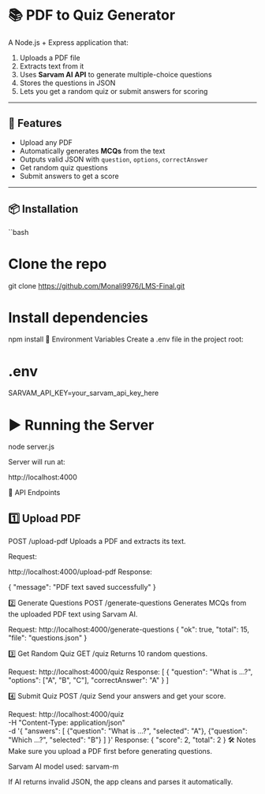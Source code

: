 # 📚 PDF to Quiz Generator

A Node.js + Express application that:
1. Uploads a PDF file
2. Extracts text from it
3. Uses **Sarvam AI API** to generate multiple-choice questions
4. Stores the questions in JSON
5. Lets you get a random quiz or submit answers for scoring

---

## 🚀 Features
- Upload any PDF
- Automatically generates **MCQs** from the text
- Outputs valid JSON with `question`, `options`, `correctAnswer`
- Get random quiz questions
- Submit answers to get a score

---

## 📦 Installation

``bash
# Clone the repo
git clone https://github.com/Monali9976/LMS-Final.git

# Install dependencies
npm install
🔑 Environment Variables
Create a .env file in the project root:

# .env
SARVAM_API_KEY=your_sarvam_api_key_here

# ▶️ Running the Server
node server.js

Server will run at:

http://localhost:4000

📌 API Endpoints
## 1️⃣ Upload PDF     
POST /upload-pdf
Uploads a PDF and extracts its text.

Request:

http://localhost:4000/upload-pdf
Response:

{
  "message": "PDF text saved successfully"
}

2️⃣ Generate Questions
POST /generate-questions
Generates MCQs from the uploaded PDF text using Sarvam AI.

Request:
http://localhost:4000/generate-questions
{
  "ok": true,
  "total": 15,
  "file": "questions.json"
}

3️⃣ Get Random Quiz
GET /quiz
Returns 10 random questions.

Request:
http://localhost:4000/quiz
Response:
[
  {
    "question": "What is ...?",
    "options": ["A", "B", "C"],
    "correctAnswer": "A"
  }
]

4️⃣ Submit Quiz
POST /quiz
Send your answers and get your score.

Request:
http://localhost:4000/quiz \
-H "Content-Type: application/json" \
-d '{
  "answers": [
    {"question": "What is ...?", "selected": "A"},
    {"question": "Which ...?", "selected": "B"}
  ]
}'
Response:
{
  "score": 2,
  "total": 2
}
🛠 Notes
Make sure you upload a PDF first before generating questions.

Sarvam AI model used: sarvam-m

If AI returns invalid JSON, the app cleans and parses it automatically.

